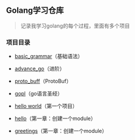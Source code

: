 ## Golang学习仓库

> 记录我学习golang的每个过程，里面有多个项目

### 项目目录

-  [basic_grammar](./basic_grammar)（基础语法）
-  [advance_go](./advance_go)（进阶）
-  [proto_buff](./proto_buff)（ProtoBuf）
-  [gopl](./gopl)（go语言圣经）
   
-  [hello world](./hello_world)（第一个项目）
-  [hello](./hello)（第一章：创建一个module）
-  [greetings](./greetings)（第一章：创建一个module）
